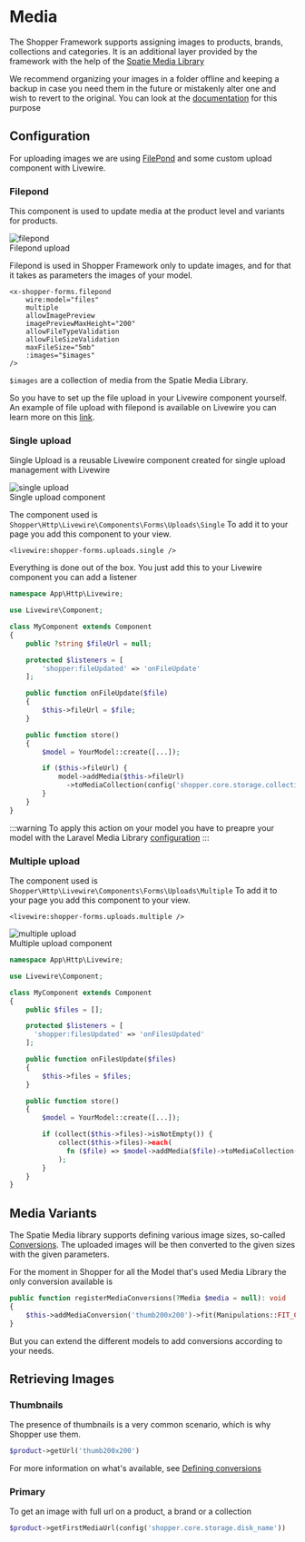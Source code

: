 # Media
The Shopper Framework supports assigning images to products, brands, collections and categories. It is an additional layer provided by the framework with the help of the [Spatie Media Library](https://spatie.be/docs/laravel-medialibrary)

We recommend organizing your images in a folder offline and keeping a backup in case you need them in the future or mistakenly alter one and wish to revert to the original. You can look at the [documentation](/configuration#update-configurations) for this purpose

## Configuration
For uploading images we are using [FilePond](https://pqina.nl/) and some custom upload component with Livewire.

### Filepond
This component is used to update media at the product level and variants for products.
<div class="screenshot">
  <img src="/img/screenshots/{{version}}/filepond.png" alt="filepond">
  <div class="caption">Filepond upload</div>
</div>

Filepond is used in Shopper Framework only to update images, and for that it takes as parameters the images of your model.

```blade
<x-shopper-forms.filepond
    wire:model="files"
    multiple
    allowImagePreview
    imagePreviewMaxHeight="200"
    allowFileTypeValidation
    allowFileSizeValidation
    maxFileSize="5mb"
    :images="$images"
/>
```

`$images` are a collection of media from the Spatie Media Library.

So you have to set up the file upload in your Livewire component yourself. An example of file upload with filepond is available on Livewire you can learn more on this [link](https://www.laravel-livewire.com/screencasts/s5-integrating-with-filepond).

### Single upload
Single Upload is a reusable Livewire component created for single upload management with Livewire
<div class="screenshot">
  <img src="/img/screenshots/{{version}}/single-upload.png" alt="single upload">
  <div class="caption">Single upload component</div>
</div>

The component used is `Shopper\Http\Livewire\Components\Forms\Uploads\Single` To add it to your page you add this component to your view.

```blade
<livewire:shopper-forms.uploads.single />
```

Everything is done out of the box. You just add this to your Livewire component you can add a listener

```php
namespace App\Http\Livewire;

use Livewire\Component;

class MyComponent extends Component
{
    public ?string $fileUrl = null;

    protected $listeners = [
        'shopper:fileUpdated' => 'onFileUpdate'
    ];

    public function onFileUpdate($file)
    {
        $this->fileUrl = $file;
    }

    public function store()
    {
        $model = YourModel::create([...]);

        if ($this->fileUrl) {
            model->addMedia($this->fileUrl)
              ->toMediaCollection(config('shopper.core.storage.collection_name'));
        }
    }
}
```

:::warning
To apply this action on your model you have to preapre your model with the Laravel Media Library [configuration](https://spatie.be/docs/laravel-medialibrary/v10/basic-usage/preparing-your-model)
:::

### Multiple upload
The component used is `Shopper\Http\Livewire\Components\Forms\Uploads\Multiple` To add it to your page you add this component to your view.

```blade
<livewire:shopper-forms.uploads.multiple />
```

<div class="screenshot">
  <img src="/img/screenshots/{{version}}/multiple-upload.png" alt="multiple upload">
  <div class="caption">Multiple upload component</div>
</div>

```php
namespace App\Http\Livewire;

use Livewire\Component;

class MyComponent extends Component
{
    public $files = [];

    protected $listeners = [
      'shopper:filesUpdated' => 'onFilesUpdated'
    ];

    public function onFilesUpdate($files)
    {
        $this->files = $files;
    }

    public function store()
    {
        $model = YourModel::create([...]);

        if (collect($this->files)->isNotEmpty()) {
            collect($this->files)->each(
              fn ($file) => $model->addMedia($file)->toMediaCollection(config('shopper.core.storage.collection_name'))
            );
        }
    }
}
```

## Media Variants
The Spatie Media library supports defining various image sizes, so-called [Conversions](https://spatie.be/docs/laravel-medialibrary/v10/converting-images/defining-conversions). The uploaded images will be then converted to the given sizes with the given parameters.

For the moment in Shopper for all the Model that's used Media Library the only conversion available is

```php
public function registerMediaConversions(?Media $media = null): void
{
    $this->addMediaConversion('thumb200x200')->fit(Manipulations::FIT_CROP, 200, 200);
}
```

But you can extend the different models to add conversions according to your needs.

## Retrieving Images
### Thumbnails
The presence of thumbnails is a very common scenario, which is why Shopper use them.

```php
$product->getUrl('thumb200x200')
```

For more information on what's available, see [Defining conversions](https://spatie.be/docs/laravel-medialibrary/v10/converting-images/defining-conversions#content-using-multiple-conversions)

### Primary
To get an image with full url on a product, a brand or a collection

```php
$product->getFirstMediaUrl(config('shopper.core.storage.disk_name'))
```
